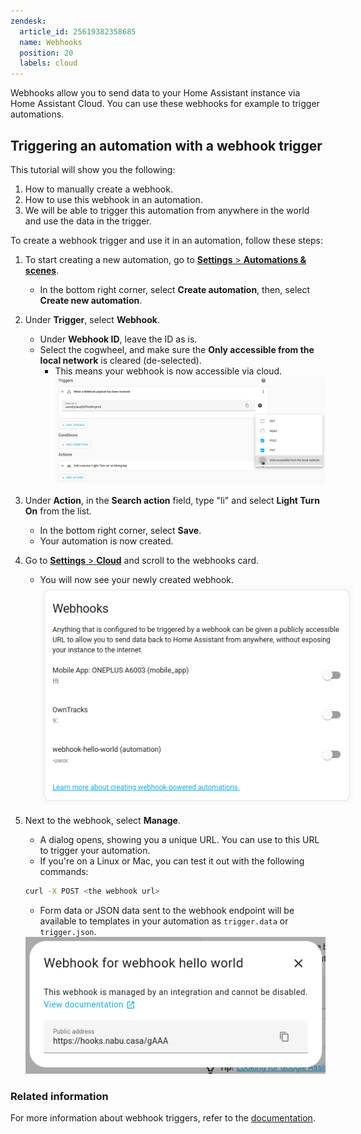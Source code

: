 ```yaml
---
zendesk:
  article_id: 25619382358685
  name: Webhooks
  position: 20
  labels: cloud
---
```


Webhooks allow you to send data to your Home Assistant instance via Home Assistant Cloud. You can use these webhooks for example to trigger automations.

## Triggering an automation with a webhook trigger

This tutorial will show you the following:

1. How to manually create a webhook.
1. How to use this webhook in an automation.
1. We will be able to trigger this automation from anywhere in the world and use the data in the trigger.

To create a webhook trigger and use it in an automation, follow these steps:

1. To start creating a new automation, go to [**Settings** > **Automations & scenes**](https://my.home-assistant.io/redirect/automations/).

   - In the bottom right corner, select **Create automation**, then, select **Create new automation**.

1. Under **Trigger**, select **Webhook**.

   - Under **Webhook ID**, leave the ID as is.
   - Select the cogwheel, and make sure the **Only accessible from the local network** is cleared (de-selected).
     - This means your webhook is now accessible via cloud.
       <img src="/static/img/cloud/webhooks-01.png" alt="Screenshot of the webhook automation trigger">

1. Under **Action**, in the **Search action** field, type "li" and select **Light Turn On** from the list.
   - In the bottom right corner, select **Save**.
   - Your automation is now created.
1. Go to [**Settings** > **Cloud**](https://my.home-assistant.io/redirect/cloud/) and scroll to the webhooks card.
   - You will now see your newly created webhook.
     <img src="/static/img/cloud/webhooks-02.png" alt="Screenshot of the webhooks card in the Cloud panel" style="max-width: 500px;">
1. Next to the webhook, select **Manage**.

   - A dialog opens, showing you a unique URL. You can use to this URL to trigger your automation.
   - If you're on a Linux or Mac, you can test it out with the following commands:

   ```bash
   curl -X POST <the webhook url>
   ```

   - Form data or JSON data sent to the webhook endpoint will be available to templates in your automation as `trigger.data` or `trigger.json`.

   <img src="/static/img/cloud/webhooks-03.png" alt="Screenshot of the webhook info dialog">

### Related information

For more information about webhook triggers, refer to the [documentation](https://www.home-assistant.io/docs/automation/trigger/#webhook-trigger).
